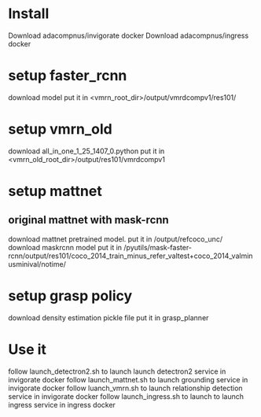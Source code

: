 # Install
Download adacompnus/invigorate docker
Download adacompnus/ingress docker

# setup faster_rcnn
download model
put it in <vmrn_root_dir>/output/vmrdcompv1/res101/

# setup vmrn_old
download all_in_one_1_25_1407_0.python
put it in <vmrn_old_root_dir>/output/res101/vmrdcompv1

# setup mattnet
## original mattnet with mask-rcnn
download mattnet pretrained model.
put it in <MAttnet-root-dir>/output/refcoco_unc/
download maskrcnn model
put it in <MAttnet-root-dir>/pyutils/mask-faster-rcnn/output/res101/coco_2014_train_minus_refer_valtest+coco_2014_valminusminival/notime/

# setup grasp policy
download density estimation pickle file
put it in grasp_planner

# Use it
follow launch_detectron2.sh to launch launch detectron2 service in invigorate docker
follow launch_mattnet.sh to launch grounding service in invigorate docker
follow luanch_vmrn.sh to launch relationship detection service in invigorate docker
follow launch_ingress.sh to launch to launch ingress service in ingress docker